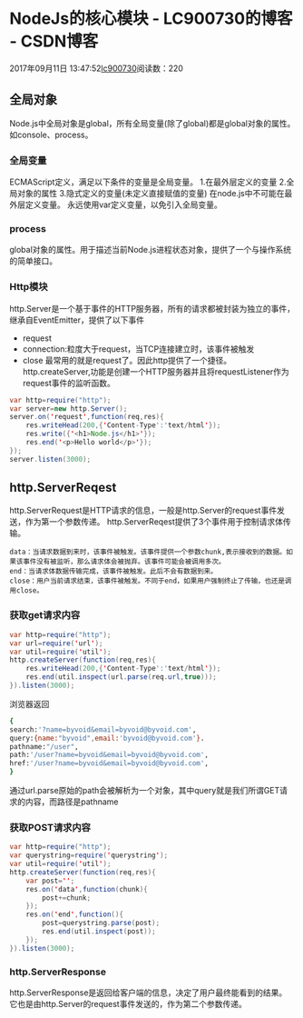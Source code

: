 # NodeJs的核心模块 - LC900730的博客 - CSDN博客
2017年09月11日 13:47:52[lc900730](https://me.csdn.net/LC900730)阅读数：220
## 全局对象
Node.js中全局对象是global，所有全局变量(除了global)都是global对象的属性。 
如console、process。
### 全局变量
ECMAScript定义，满足以下条件的变量是全局变量。 
1.在最外层定义的变量 
2.全局对象的属性 
3.隐式定义的变量(未定义直接赋值的变量) 
在node.js中不可能在最外层定义变量。 
永远使用var定义变量，以免引入全局变量。
### process
global对象的属性。用于描述当前Node.js进程状态对象，提供了一个与操作系统的简单接口。 
### Http模块
http.Server是一个基于事件的HTTP服务器，所有的请求都被封装为独立的事件，继承自EventEmitter，提供了以下事件 
- request
- connection:粒度大于request，当TCP连接建立时，该事件被触发
- close
最常用的就是request了。因此http提供了一个捷径。 
http.createServer,功能是创建一个HTTP服务器并且将requestListener作为request事件的监听函数。
```java
var http=require("http");
var server=new http.Server();
server.on('request',function(req,res){
    res.writeHead(200,{'Content-Type':'text/html'});
    res.write({'<h1>Node.js</h1>'});
    res.end('<p>Hello world</p>'});
});
server.listen(3000);
```
## http.ServerReqest
http.ServerRequest是HTTP请求的信息，一般是http.Server的request事件发送，作为第一个参数传递。 
http.ServerReqest提供了3个事件用于控制请求体传输。
```
data：当请求数据到来时，该事件被触发。该事件提供一个参数chunk,表示接收到的数据。如果该事件没有被监听，那么请求体会被抛弃。该事件可能会被调用多次。
end：当请求体数据传输完成，该事件被触发。此后不会有数据到来。
close：用户当前请求结束，该事件被触发。不同于end，如果用户强制终止了传输，也还是调用close。
```
### 获取get请求内容
```java
var http=require("http");
var url=require('url');
var util=require('util');
http.createServer(function(req,res){
    res.writeHead(200,{'Content-Type':'text/html'});
    res.end(util.inspect(url.parse(req.url,true)));
}).listen(3000);
```
浏览器返回
```bash
{
search:'?name=byvoid&email=byvoid@byvoid.com',
query:{name:"byvoid",email:'byvoid@byvoid.com'}.
pathname:"/user",
path:'/user?name=byvoid&email=byvoid@byvoid.com',
href:'/user?name=byvoid&email=byvoid@byvoid.com',
}
```
通过url.parse原始的path会被解析为一个对象，其中query就是我们所谓GET请求的内容，而路径是pathname
### 获取POST请求内容
```java
var http=require("http");
var querystring=require('querystring');
var util=require('util');
http.createServer(function(req,res){
    var post='';
    res.on('data',function(chunk){
        post+=chunk;
    });
    res.on('end',function(){
        post=querystring.parse(post);
        res.end(util.inspect(post));
    });
}).listen(3000);
```
### http.ServerResponse
http.ServerResponse是返回给客户端的信息，决定了用户最终能看到的结果。 
它也是由http.Server的request事件发送的，作为第二个参数传递。
